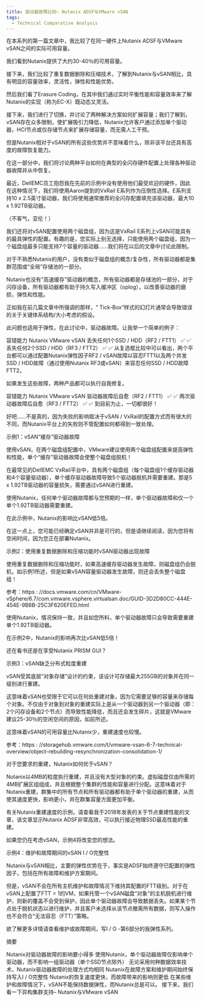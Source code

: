 ```yaml
---
title: 驱动器故障比较– Nutanix ADSF与VMware vSAN
tags:
  - Technical Comparative Analysis
---
```

在本系列的第一篇文章中，我比较了在同一硬件上Nutanix ADSF与VMware vSAN之间的实际可用容量。

我们看到Nutanix提供了大约30-40％的可用容量。

接下来，我们比较了重复数据删除和压缩技术，了解到Nutanix与vSAN相比，具有明显的容量效率，灵活性，弹性和性能优势。

然后我们看了Erasure Coding，在其中我们通过实时平衡性能和容量效率来了解Nutanix的实现（称为EC-X）既动态又灵活。

接下来，我们进行了切换，并讨论了两种解决方案如何扩展容量；我们了解到，vSAN存在众多限制，使扩展吸引力降低，Nutanix允许客户通过添加单个驱动器，HCI节点或仅存储节点来扩展存储容量，而无需人工干预。

但是Nutanix相对于vSAN的所有这些优势并不意味着什么，除非该平台还具有高度的故障恢复能力。

在这一部分中，我们将讨论两种平台如何在典型的全闪存硬件配置上处理各种驱动器故障并从中恢复。

最近，DellEMC员工抱怨我在先前的示例中没有使用他们最受欢迎的硬件，因此在这种情况下，我们将使用Aaron提到的VxRail E系列作为压倒性选择。E系列支持10 x 2.5英寸驱动器，我们将使用通常推荐的全闪存配置填充该驱动器，最大10 x 1.92TB驱动器。


（不客气，亚伦！）

我们还将对vSAN配置使用两个磁盘组，因为这是VxRail E系列上vSAN可能具有的最具弹性的配置。有趣的是，您实际上别无选择，只能使用两个磁盘组，因为一个磁盘组最多只能支持7个容量的驱动器……我们将在以后的文章中讨论此限制。

对于不熟悉Nutanix的用户，没有类似于磁盘组的概念/复杂性，所有驱动器都是集群范围或“全局”存储池的一部分。

Nutanix也没有“高速缓存”驱动器的概念，所有驱动器都是存储池的一部分，对于闪存设备，所有驱动器都有助于持久写入缓冲区（oplog），以改善驱动器的磨损，弹性和性能。

正如我在前几篇文章中所强调的那样，“ Tick-Box”样式的幻灯片通常会导致错误的关于关键体系结构/大小考虑的假设。

此问题也适用于弹性，在此讨论中，驱动器故障。让我举一个简单的例子：

容错能力	Nutanix	VMware vSAN
丢失任何1个SSD / HDD（RF2 / FTT1）	✅	✅
丢失任何2个SSD / HDD（RF3 / FTT2）	✅	✅
从复选框比较中可以看出，两个平台都可以通过配置Nutanix弹性因子RF2 / vSAN故障以容忍FTT1以及两个并发SSD / HDD故障（通过使用Nutanix RF3或vSAN）来容忍任何SSD / HDD故障FTT2。

如果发生这些故障，两种产品都可以执行自我修复。

容错能力	Nutanix	VMware vSAN
驱动器故障后自愈（RF2 / FTT1）	✅	✅
两次驱动器故障后自愈（RF3 / FTT2）	✅	✅
到目前为止，一切都很好！

好吧……不是真的，因为失败的影响取决于vSAN / VxRail的配置方式而有很大的不同，而Nutanix平台上的失败则不管配置如何都得到一致处理。

示例1：vSAN“缓存”驱动器故障

使用vSAN，在两个磁盘组配置中，VMware建议使用两个磁盘组配置来提高弹性和性能，单个“缓存”驱动器故障会使整个磁盘组脱机！

在最常见的DellEMC VxRail平台中，具有两个磁盘组（每个磁盘组1个缓存驱动器和4个容量驱动器），单个缓存驱动器故障导致5个驱动器脱机并需要重建。那是5 x 1.92TB驱动器的容量损失，需要通过vSAN进行重建。

使用Nutanix，任何单个驱动器故障都与您预期的一样，单个驱动器故障和仅一个单个1.92TB驱动器需要重建。

在此示例中，Nutanix的影响比vSAN低5倍。

在这一点上，您可能已经确定vSAN并非是可行的，但是请继续阅读，因为您将有空闲时间，因为您正在部署Nutanix。

示例2：使用重复数据删除和压缩功能时vSAN驱动器出现故障

使用重复数据删除和压缩功能时，如果高速缓存驱动器发生故障，则磁盘组仍会脱机，如示例1所述，但是如果vSAN容量驱动器发生故障，则还会丢失整个磁盘组！

参考：https : //docs.vmware.com/cn/VMware-vSphere/6.7/com.vmware.vsphere.virtualsan.doc/GUID-3D2D80CC-444E-454E-9B8B-25C3F620EFED.html

使用Nutanix，情况保持一致，并且如您所料，单个驱动器故障只会导致需要重建单个1.92TB驱动器。

在示例2中，Nutanix的影响再次比vSAN低5倍！

还在看书还是在享受Nutanix PRISM GUI？

示例3：vSAN缺乏分布式粒度重建

vSAN受其底层“对象存储”设计的约束，该设计可存储最大255GB的对象并在同一级别进行重建。

这意味着vSAN也受限于它可以在何处重建对象，因为它需要足够的容量来存储每个对象。不仅由于对象到对象的重建实际上是从一个驱动器到另一个驱动器（即：2个闪存设备和2个节点）而导致性能降低，而且还会发生碎片，这就是VMware建议25-30％的空闲空间的原因，如前所述。

这意味着vSAN的可用容量比Nutanix少，重建速度也较慢。

参考：https : //storagehub.vmware.com/t/vmware-vsan-6-7-technical-overview/object-rebuilding-resynchronization-consolidation-1/

对于您要求的重建，Nutanix如何优于vSAN？

Nutanix以4MB的粒度执行重建，并且没有大型对象的约束。虚拟磁盘仅由所需的4MB扩展区组组成，并且根据整个集群的性能和容量进行分配。这意味着对于Nutanix重建，群集中的所有节点和所有驱动器都有助于单个驱动器的重建，从而使其速度更快，影响更小，并在群集容量方面更加平衡。

有关Nutanix重建速度的示例，请查看我于2018年发表的关于节点重建性能的文章，该文章显示Nutanix ADSF非常高效，可以执行接近物理SSD最高性能的重建。

如果您仍在考虑vSAN，示例4将改变您的想法。

示例4：维护和故障期间的vSAN I / O完整性

Nutanix与vSAN相比，主要的弹性优势在于，事实是ADSF始终遵守已配置的弹性因子，包括在所有故障和维护方案期间。

但是，vSAN不会在所有主机维护和故障情况下维持其配置的FTT级别。对于在vSAN上配置了FTT = 1的VM，如果托管一个vSAN磁盘“对象”的主机脱机进行维护，则新的覆盖不会受到保护，因此单个驱动器故障会导致数据丢失。如果某个节点处于脱机状态以进行维护，并且客户未选择从该节点撤离所有数据，则写入操作也不会符合“无法容忍（FTT）”策略。

欲了解更多详情请查看维护或故障期间，写I / O -第6部分的我弹性系列。

摘要

Nutanix对驱动器故障的影响要小得多
使用Nutanix，单个驱动器故障仅影响单个驱动器，而不影响一组驱动器（单个SSD节点除外）
无论采用何种数据效率技术，Nutanix驱动器故障的处理方式均相同
Nutanix在故障方案和维护期间始终保持写入I / O完整性
Nutanix的恢复速度更快，而故障带来的影响则更低
在某些维护和故障情况下，vSAN不能保持数据弹性，而Nutanix总是可以。
接下来，我们看一下异构集群支持– Nutanix与VMware vSAN
